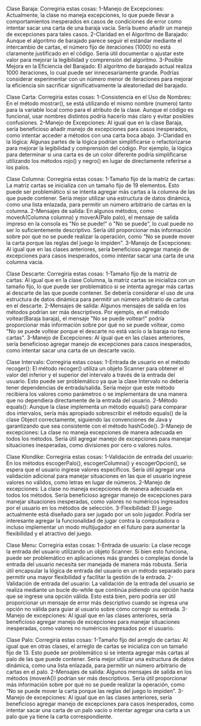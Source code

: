 Clase Baraja:
Corregiria estas cosas:
    1-Manejo de Excepciones: Actualmente, la clase no maneja excepciones, lo que puede llevar a comportamientos inesperados en casos de condiciones de error como intentar sacar una carta de una baraja vacía. Sería bueno añadir un manejo de excepciones para tales casos.
    2-Claridad en el Algoritmo de Barajado: Aunque el algoritmo de barajado parece seguir el estándar mediante el intercambio de cartas, el número fijo de iteraciones (1000) no está claramente justificado en el código. Sería útil documentar o ajustar este valor para mejorar la legibilidad y comprensión del algoritmo.
    3-Posible Mejora en la Eficiencia del Barajado: El algoritmo de barajado actual realiza 1000 iteraciones, lo cual puede ser innecesariamente grande. Podrías considerar experimentar con un número menor de iteraciones para mejorar la eficiencia sin sacrificar significativamente la aleatoriedad del barajado.

Clase Carta:
Corregiria estas cosas:
    1-Consistencia en el Uso de Nombres: En el método mostrar(), se está utilizando el mismo nombre (numero) tanto para la variable local como para el atributo de la clase. Aunque el código es funcional, usar nombres distintos podría hacerlo más claro y evitar posibles confusiones.
    2-Manejo de Excepciones: Al igual que en la clase Baraja, sería beneficioso añadir manejo de excepciones para casos inesperados, como intentar acceder a métodos con una carta boca abajo.
    3-Claridad en la lógica: Algunas partes de la lógica podrían simplificarse o refactorizarse para mejorar la legibilidad y comprensión del código. Por ejemplo, la lógica para determinar si una carta es de un color diferente podría simplificarse utilizando los métodos rojo() y negro() en lugar de directamente referirse a los palos.

Clase Columna:
Corregiria estas cosas:
    1-Tamaño fijo de la matriz de cartas: La matriz cartas se inicializa con un tamaño fijo de 19 elementos. Esto puede ser problemático si se intenta agregar más cartas a la columna de las que puede contener. Sería mejor utilizar una estructura de datos dinámica, como una lista enlazada, para permitir un número arbitrario de cartas en la columna.
    2-Mensajes de salida: En algunos métodos, como moverA(Columna columna) y moverA(Palo palo), el mensaje de salida impreso en la consola es "No se puede!" o "No se puede", lo cual puede no ser lo suficientemente descriptivo. Sería útil proporcionar más información sobre por qué no se puede realizar la operación, como "No se puede mover la carta porque las reglas del juego lo impiden".
    3-Manejo de Excepciones: Al igual que en las clases anteriores, sería beneficioso agregar manejo de excepciones para casos inesperados, como intentar sacar una carta de una columna vacía.

Clase Descarte:
Corregiria estas cosas:
    1-Tamaño fijo de la matriz de cartas: Al igual que en la clase Columna, la matriz cartas se inicializa con un tamaño fijo, lo que puede ser problemático si se intenta agregar más cartas al descarte de las que puede contener. Se debería considerar el uso de una estructura de datos dinámica para permitir un número arbitrario de cartas en el descarte.
    2-Mensajes de salida: Algunos mensajes de salida en los métodos podrían ser más descriptivos. Por ejemplo, en el método voltear(Baraja baraja), el mensaje "No se puede voltear!" podría proporcionar más información sobre por qué no se puede voltear, como "No se puede voltear porque el descarte no está vacío o la baraja no tiene cartas".
    3-Manejo de Excepciones: Al igual que en las clases anteriores, sería beneficioso agregar manejo de excepciones para casos inesperados, como intentar sacar una carta de un descarte vacío.

Clase Intervalo:
Corregiria estas cosas:
    1-Entrada de usuario en el método recoger(): El método recoger() utiliza un objeto Scanner para obtener el valor del inferior y el superior del intervalo a través de la entrada del usuario. Esto puede ser problemático ya que la clase Intervalo no debería tener dependencias de entrada/salida. Sería mejor que este método recibiera los valores como parámetros o se implementara de una manera que no dependiera directamente de la entrada del usuario.
    2-Método equals(): Aunque la clase implementa un método equals() para comparar dos intervalos, sería más apropiado sobrescribir el método equals() de la clase Object correctamente, siguiendo las convenciones de Java y garantizando que sea consistente con el método hashCode().
    3-Manejo de excepciones: La clase no maneja excepciones de manera adecuada en todos los métodos. Sería útil agregar manejo de excepciones para manejar situaciones inesperadas, como divisiones por cero o valores nulos.

Clase Klondike:
Corregiria estas cosas:
    1-Validación de entrada del usuario: En los métodos escogerPalo(), escogerColumna() y escogerOpcion(), se espera que el usuario ingrese valores específicos. Sería útil agregar una validación adicional para manejar situaciones en las que el usuario ingrese valores no válidos, como letras en lugar de números.
    2-Manejo de excepciones: La clase no maneja excepciones de manera adecuada en todos los métodos. Sería beneficioso agregar manejo de excepciones para manejar situaciones inesperadas, como valores no numéricos ingresados por el usuario en los métodos de selección.
    3-Flexibilidad: El juego actualmente está diseñado para ser jugado por un solo jugador. Podría ser interesante agregar la funcionalidad de jugar contra la computadora o incluso implementar un modo multijugador en el futuro para aumentar la flexibilidad y el atractivo del juego.

Clase Menu:
Corregiria estas cosas:
    1-Entrada de usuario: La clase recoge la entrada del usuario utilizando un objeto Scanner. Si bien esto funciona, puede ser problemático en aplicaciones más grandes o complejas donde la entrada del usuario necesita ser manejada de manera más robusta. Sería útil encapsular la lógica de entrada del usuario en un método separado para permitir una mayor flexibilidad y facilitar la gestión de la entrada.
    2-Validación de entrada del usuario: La validación de la entrada del usuario se realiza mediante un bucle do-while que continúa pidiendo una opción hasta que se ingrese una opción válida. Esto está bien, pero podría ser útil proporcionar un mensaje de error más descriptivo cuando se ingresa una opción no válida para guiar al usuario sobre cómo corregir su entrada.
    3-Manejo de excepciones: Al igual que en las clases anteriores, sería beneficioso agregar manejo de excepciones para manejar situaciones inesperadas, como valores no numéricos ingresados por el usuario.

Clase Palo:
Corregiria estas cosas:
    1-Tamaño fijo del arreglo de cartas: Al igual que en otras clases, el arreglo de cartas se inicializa con un tamaño fijo de 13. Esto puede ser problemático si se intenta agregar más cartas al palo de las que puede contener. Sería mejor utilizar una estructura de datos dinámica, como una lista enlazada, para permitir un número arbitrario de cartas en el palo.
    2-Mensajes de salida: Algunos mensajes de salida en los métodos (moverA()) podrían ser más descriptivos. Sería útil proporcionar más información sobre por qué no se puede realizar la operación, como "No se puede mover la carta porque las reglas del juego lo impiden".
    3-Manejo de excepciones: Al igual que en las clases anteriores, sería beneficioso agregar manejo de excepciones para casos inesperados, como intentar sacar una carta de un palo vacío o intentar agregar una carta a un palo que ya tiene la carta correspondiente.
